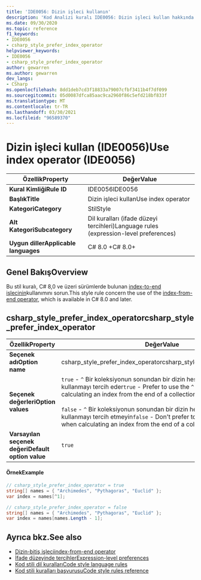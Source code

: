 ```yaml
---
title: 'IDE0056: Dizin işleci kullanın'
description: 'Kod Analizi kuralı IDE0056: Dizin işleci kullan hakkında bilgi edinin'
ms.date: 09/30/2020
ms.topic: reference
f1_keywords:
- IDE0056
- csharp_style_prefer_index_operator
helpviewer_keywords:
- IDE0056
- csharp_style_prefer_index_operator
author: gewarren
ms.author: gewarren
dev_langs:
- CSharp
ms.openlocfilehash: 8dd1deb7cd3f18833a79007cfbf3411b4f7df099
ms.sourcegitcommit: 05d0087dfca85aac9ca2960f86c5efd218bf833f
ms.translationtype: MT
ms.contentlocale: tr-TR
ms.lasthandoff: 03/30/2021
ms.locfileid: "96589370"
---
```

# <a name="use-index-operator-ide0056"></a><span data-ttu-id="7d1e8-103">Dizin işleci kullan (IDE0056)</span><span class="sxs-lookup"><span data-stu-id="7d1e8-103">Use index operator (IDE0056)</span></span>

|<span data-ttu-id="7d1e8-104">Özellik</span><span class="sxs-lookup"><span data-stu-id="7d1e8-104">Property</span></span>|<span data-ttu-id="7d1e8-105">Değer</span><span class="sxs-lookup"><span data-stu-id="7d1e8-105">Value</span></span>|
|-|-|
| <span data-ttu-id="7d1e8-106">**Kural Kimliği**</span><span class="sxs-lookup"><span data-stu-id="7d1e8-106">**Rule ID**</span></span> | <span data-ttu-id="7d1e8-107">IDE0056</span><span class="sxs-lookup"><span data-stu-id="7d1e8-107">IDE0056</span></span> |
| <span data-ttu-id="7d1e8-108">**Başlık**</span><span class="sxs-lookup"><span data-stu-id="7d1e8-108">**Title**</span></span> | <span data-ttu-id="7d1e8-109">Dizin işleci kullan</span><span class="sxs-lookup"><span data-stu-id="7d1e8-109">Use index operator</span></span> |
| <span data-ttu-id="7d1e8-110">**Kategori**</span><span class="sxs-lookup"><span data-stu-id="7d1e8-110">**Category**</span></span> | <span data-ttu-id="7d1e8-111">Stil</span><span class="sxs-lookup"><span data-stu-id="7d1e8-111">Style</span></span> |
| <span data-ttu-id="7d1e8-112">**Alt Kategori**</span><span class="sxs-lookup"><span data-stu-id="7d1e8-112">**Subcategory**</span></span> | <span data-ttu-id="7d1e8-113">Dil kuralları (ifade düzeyi tercihleri)</span><span class="sxs-lookup"><span data-stu-id="7d1e8-113">Language rules (expression-level preferences)</span></span> |
| <span data-ttu-id="7d1e8-114">**Uygun diller**</span><span class="sxs-lookup"><span data-stu-id="7d1e8-114">**Applicable languages**</span></span> | <span data-ttu-id="7d1e8-115">C# 8.0 +</span><span class="sxs-lookup"><span data-stu-id="7d1e8-115">C# 8.0+</span></span> |

## <a name="overview"></a><span data-ttu-id="7d1e8-116">Genel Bakış</span><span class="sxs-lookup"><span data-stu-id="7d1e8-116">Overview</span></span>

<span data-ttu-id="7d1e8-117">Bu stil kuralı, C# 8,0 ve üzeri sürümlerde bulunan [index-to-end işlecinin](../../../csharp/language-reference/operators/member-access-operators.md#index-from-end-operator-)kullanımını sorun.</span><span class="sxs-lookup"><span data-stu-id="7d1e8-117">This style rule concern the use of the [index-from-end operator](../../../csharp/language-reference/operators/member-access-operators.md#index-from-end-operator-), which is available in C# 8.0 and later.</span></span>

## <a name="csharp_style_prefer_index_operator"></a><span data-ttu-id="7d1e8-118">csharp_style_prefer_index_operator</span><span class="sxs-lookup"><span data-stu-id="7d1e8-118">csharp_style_prefer_index_operator</span></span>

|<span data-ttu-id="7d1e8-119">Özellik</span><span class="sxs-lookup"><span data-stu-id="7d1e8-119">Property</span></span>|<span data-ttu-id="7d1e8-120">Değer</span><span class="sxs-lookup"><span data-stu-id="7d1e8-120">Value</span></span>|
|-|-|
| <span data-ttu-id="7d1e8-121">**Seçenek adı**</span><span class="sxs-lookup"><span data-stu-id="7d1e8-121">**Option name**</span></span> | <span data-ttu-id="7d1e8-122">csharp_style_prefer_index_operator</span><span class="sxs-lookup"><span data-stu-id="7d1e8-122">csharp_style_prefer_index_operator</span></span>
| <span data-ttu-id="7d1e8-123">**Seçenek değerleri**</span><span class="sxs-lookup"><span data-stu-id="7d1e8-123">**Option values**</span></span> | <span data-ttu-id="7d1e8-124">`true` - `^` Bir koleksiyonun sonundan bir dizin hesaplarken işleci kullanmayı tercih eder</span><span class="sxs-lookup"><span data-stu-id="7d1e8-124">`true` - Prefer to use the `^` operator when calculating an index from the end of a collection</span></span><br /><br /><span data-ttu-id="7d1e8-125">`false` - `^` Bir koleksiyonun sonundan bir dizin hesaplarken işleci kullanmayı tercih etmeyin</span><span class="sxs-lookup"><span data-stu-id="7d1e8-125">`false` - Don't prefer to use the `^` operator when calculating an index from the end of a collection</span></span> |
| <span data-ttu-id="7d1e8-126">**Varsayılan seçenek değeri**</span><span class="sxs-lookup"><span data-stu-id="7d1e8-126">**Default option value**</span></span> | `true` |

#### <a name="example"></a><span data-ttu-id="7d1e8-127">Örnek</span><span class="sxs-lookup"><span data-stu-id="7d1e8-127">Example</span></span>

```csharp
// csharp_style_prefer_index_operator = true
string[] names = { "Archimedes", "Pythagoras", "Euclid" };
var index = names[^1];

// csharp_style_prefer_index_operator = false
string[] names = { "Archimedes", "Pythagoras", "Euclid" };
var index = names[names.Length - 1];
```

## <a name="see-also"></a><span data-ttu-id="7d1e8-128">Ayrıca bkz.</span><span class="sxs-lookup"><span data-stu-id="7d1e8-128">See also</span></span>

- [<span data-ttu-id="7d1e8-129">Dizin-bitiş işleci</span><span class="sxs-lookup"><span data-stu-id="7d1e8-129">index-from-end operator</span></span>](../../../csharp/language-reference/operators/member-access-operators.md#index-from-end-operator-)
- [<span data-ttu-id="7d1e8-130">İfade düzeyinde tercihler</span><span class="sxs-lookup"><span data-stu-id="7d1e8-130">Expression-level preferences</span></span>](expression-level-preferences.md)
- [<span data-ttu-id="7d1e8-131">Kod stili dil kuralları</span><span class="sxs-lookup"><span data-stu-id="7d1e8-131">Code style language rules</span></span>](language-rules.md)
- [<span data-ttu-id="7d1e8-132">Kod stili kuralları başvurusu</span><span class="sxs-lookup"><span data-stu-id="7d1e8-132">Code style rules reference</span></span>](index.md)
